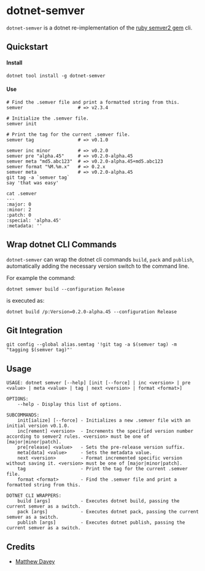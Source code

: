 dotnet-semver
=============

`dotnet-semver` is a dotnet re-implementation of the [ruby semver2 gem](https://github.com/haf/semver) cli.

Quickstart
----------
#### Install

```shell
dotnet tool install -g dotnet-semver
```

#### Use

```shell
# Find the .semver file and print a formatted string from this.
semver                    # => v2.3.4

# Initialize the .semver file.
semver init

# Print the tag for the current .semver file.
semver tag                # => v0.1.0

semver inc minor          # => v0.2.0
semver pre "alpha.45"     # => v0.2.0-alpha.45
semver meta "md5.abc123"  # => v0.2.0-alpha.45+md5.abc123
semver format "%M.%m.x"   # => 0.2.x
semver meta               # => v0.2.0-alpha.45
git tag -a `semver tag`
say 'that was easy'
```

```shell
cat .semver
---
:major: 0
:minor: 2
:patch: 0
:special: 'alpha.45'
:metadata: ''
```

Wrap dotnet CLI Commands
--------------------
`dotnet-semver` can wrap the dotnet cli commands `build`, `pack` and `publish`, automatically adding the necessary version switch to the command line.

For example the command:

`dotnet semver build --configuration Release`

is executed as:

`dotnet build /p:Version=0.2.0-alpha.45 --configuration Release`

Git Integration
---------------

```shell
git config --global alias.semtag '!git tag -a $(semver tag) -m "tagging $(semver tag)"'
```

Usage
-----

```shell
USAGE: dotnet semver [--help] [init [--force] | inc <version> | pre <value> | meta <value> | tag | next <version> | format <format>]

OPTIONS:
    --help - Display this list of options.

SUBCOMMANDS:
    init[ialize] [--force] - Initializes a new .semver file with an initial version v0.1.0.
    inc[rement] <version>  - Increments the specified version number according to semver2 rules. <version> must be one of [major|minor|patch].
    pre[release] <value>   - Sets the pre-release version suffix.
    meta[data] <value>     - Sets the metadata value.
    next <version>         - Format incremented specific version without saving it. <version> must be one of [major|minor|patch].
    tag                    - Print the tag for the current .semver file.
    format <format>        - Find the .semver file and print a formatted string from this.
    
DOTNET CLI WRAPPERS:
    build [args]           - Executes dotnet build, passing the current semver as a switch.
    pack [args]            - Executes dotnet pack, passing the current semver as a switch.
    publish [args]         - Executes dotnet publish, passing the current semver as a switch.
```

Credits
-------
* [Matthew Davey](mailto:matt.davey@fsfe.org)
